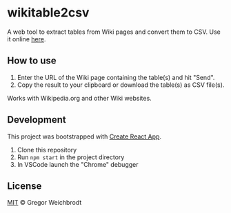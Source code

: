 # wikitable2csv
A web tool to extract tables from Wiki pages and convert them to CSV. Use it online [here](https://wikitable2csv.ggor.de/).

## How to use
1. Enter the URL of the Wiki page containing the table(s) and hit "Send".
2. Copy the result to your clipboard or download the table(s) as CSV file(s).

Works with Wikipedia.org and other Wiki websites.

## Development

This project was bootstrapped with [Create React App](https://github.com/facebook/create-react-app).

1. Clone this repository
2. Run `npm start` in the project directory
3. In VSCode launch the "Chrome" debugger

## License
[MIT](https://github.com/gambolputty/wikitable2csv/blob/master/LICENSE) © Gregor Weichbrodt
